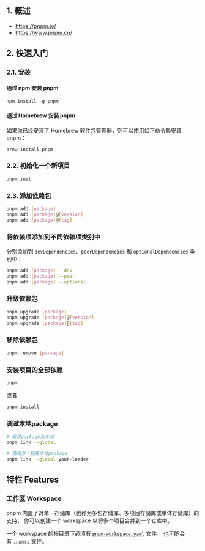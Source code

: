## 1. 概述

- https://pnpm.io/
- https://www.pnpm.cn/

## 2. 快速入门

### 2.1. 安装

#### 通过 npm 安装 pnpm[​](https://www.pnpm.cn/installation#%E9%80%9A%E8%BF%87-npm-%E5%AE%89%E8%A3%85-pnpm "标题的直接链接")

```
npm install -g pnpm
```

#### 通过 Homebrew 安装 pnpm[​](https://www.pnpm.cn/installation#%E9%80%9A%E8%BF%87-homebrew-%E5%AE%89%E8%A3%85-pnpm "标题的直接链接")

如果你已经安装了 Homebrew 软件包管理器，则可以使用如下命令赖安装 pnpm：

```
brew install pnpm
```


### 2.2. 初始化一个新项目
```sh
pnpm init
```

### 2.3. 添加依赖包
```sh
pnpm add [package]
pnpm add [package]@[version]
pnpm add [package]@[tag]
```

### 将依赖项添加到不同依赖项类别中

分别添加到 `devDependencies`、`peerDependencies` 和 `optionalDependencies` 类别中：

```sh
pnpm add [package] --dev
pnpm add [package] --peer
pnpm add [package] --optional
```

### 升级依赖包

```sh
pnpm upgrade [package]
pnpm upgrade [package]@[version]
pnpm upgrade [package]@[tag]
```

### 移除依赖包

```sh
pnpm remove [package]
```

### 安装项目的全部依赖

```sh
pnpm
```

或者

```sh
pnpm install
```
### 调试本地package


```sh
# 安装package到本地
pnpm link --global

# 使用方：链接本地package
pnpm link --global your-loader

```


## 特性 Features

### 工作区 Workspace

pnpm 内置了对单一存储库（也称为多包存储库、多项目存储库或单体存储库）的支持， 你可以创建一个 workspace 以将多个项目合并到一个仓库中。

一个 workspace 的根目录下必须有 [`pnpm-workspace.yaml`](https://pnpm.io/zh/pnpm-workspace_yaml) 文件， 也可能会有 [`.npmrc`](https://pnpm.io/zh/npmrc) 文件。